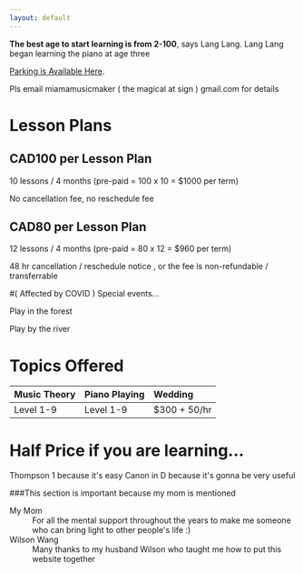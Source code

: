 ```yaml
---
layout: default
---
```


**The best age to start learning is from 2-100**, says Lang Lang. Lang Lang began learning the piano at age three

[Parking is Available Here](https://www.google.com/maps/place/1055+Bay+St,+Toronto,+ON+M5S+3A3/@43.6668191,-79.3898132,17z/data=!3m1!4b1!4m5!3m4!1s0x882b34b1a33d1f43:0x4deb37f48a13dc2!8m2!3d43.6668152!4d-79.3876245).

Pls email miamamusicmaker ( the magical at sign ) gmail.com
for details

# Lesson Plans

## CAD100 per Lesson Plan

10 lessons / 4 months (pre-paid = 100 x 10 = $1000 per term)

No cancellation fee, no reschedule fee 

## CAD80 per Lesson Plan

12 lessons / 4 months (pre-paid = 80 x 12 = $960 per term) 

48 hr cancellation / reschedule notice , or the fee is non-refundable / transferrable

#( Affected by COVID ) Special events...

Play in the forest

Play by the river
 
# Topics Offered

| Music Theory | Piano Playing     | Wedding       |
|:-------------|:------------------|:--------------|
| Level 1-9    | Level 1-9         | $300 + 50/hr  |


# Half Price if you are learning...

Thompson 1 because it's easy
Canon in D because it's gonna be very useful

###This section is important because my mom is mentioned

<dl>
<dt> My Mom </dt>
<dd>For all the mental support throughout the years to make me someone who can bring light to other people's life :)</dt>
<dt> Wilson Wang </dt>
<dd>Many thanks to my husband Wilson who taught me how to put this website together</dd>
</dl>

